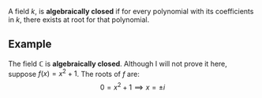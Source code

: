 A field $k$, is **algebraically closed** if for every polynomial with its coefficients in $k$, there exists at root for that polynomial. 

## Example

The field $\mathbb{C}$ is **algebraically closed**. Although I will not prove it here, suppose $f(x)  = x^2 + 1$. The roots of $f$ are:
$$0 = x^2 + 1 \implies x = \pm i$$

